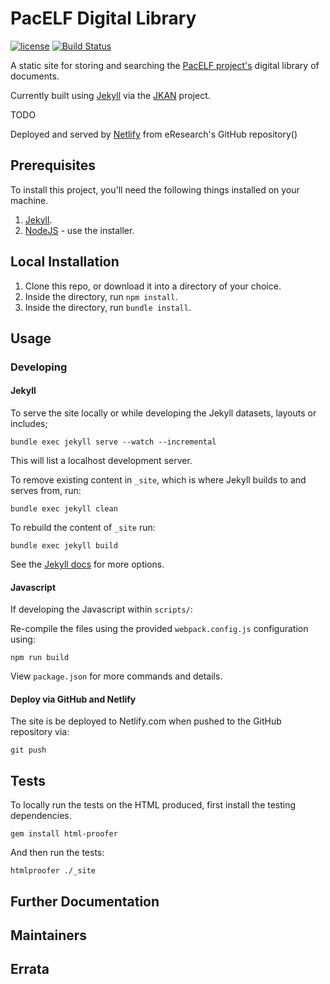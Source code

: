 # PacELF Digital Library

[![license][license-image]][license-url]
[![Build Status][travis-image]][travis-url]

A static site for storing and searching the [PacELF project's](http://www.wpro.who.int/southpacific/pacelf/en/) digital library of documents.

Currently built using [Jekyll](https://github.com/jekyll/jekyll) via the [JKAN](https://github.com/timwis/jkan) project.

TODO 

Deployed and served by [Netlify](https://pacelf.netlify.com/) from eResearch's GitHub repository()

## Prerequisites

To install this project, you'll need the following things installed on your machine.

1. [Jekyll](http://jekyllrb.com/).
2. [NodeJS](http://nodejs.org) - use the installer.

## Local Installation

1. Clone this repo, or download it into a directory of your choice.
2. Inside the directory, run `npm install`.
3. Inside the directory, run `bundle install`.

## Usage

### Developing

#### Jekyll

To serve the site locally or while developing the Jekyll datasets, layouts or includes;

```shell
bundle exec jekyll serve --watch --incremental
```

This will list a localhost development server.

To remove existing content in `_site`, which is where Jekyll builds to and serves from, run:

```shell
bundle exec jekyll clean
```

To rebuild the content of `_site` run:

```shell
bundle exec jekyll build
```

See the [Jekyll docs](https://jekyllrb.com/docs/usage/) for more options.

#### Javascript

If developing the Javascript within `scripts/`:

Re-compile the files using the provided `webpack.config.js` configuration using:

```shell
npm run build
```

View `package.json` for more commands and details.

#### Deploy via GitHub and Netlify

The site is be deployed to Netlify.com when pushed to the GitHub repository via:

```shell
git push
```

## Tests

To locally run the tests on the HTML produced, first install the testing dependencies.

```shell
gem install html-proofer
```

And then run the tests:

```shell
htmlproofer ./_site
```

## Further Documentation

## Maintainers

## Errata

[license-image]: https://img.shields.io/badge/license-MIT-green.svg
[license-url]: https://github.com/jcu-eresearch/pacelf-digital-library/blob/master/LICENSE
[travis-image]: https://travis-ci.org/stevevandervalk/jkan.svg?branch=netlify
[travis-url]: https://travis-ci.org/stevevandervalk/jkan
